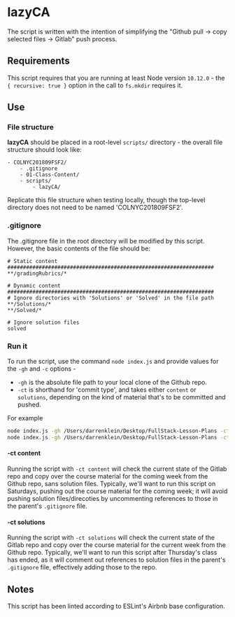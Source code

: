 # lazyCA

The script is written with the intention of simplifying the "Github pull -> copy selected files -> Gitlab" push process.

## Requirements

This script requires that you are running at least Node version `10.12.0` - the `{ recursive: true }` option in the call to `fs.mkdir` requires it.

## Use

### File structure

**lazyCA** should be placed in a root-level `scripts/` directory - the overall file structure should look like:

```
- COLNYC201809FSF2/
	- .gitignore
	- 01-Class-Content/
	- scripts/
		- lazyCA/
```

Replicate this file structure when testing locally, though the top-level directory does not need to be named 'COLNYC201809FSF2'.

### .gitignore

The .gitignore file in the root directory will be modified by this script. However, the basic contents of the file should be:

```
# Static content
##################################################################
**/gradingRubrics/*

# Dynamic content
##################################################################
# Ignore directories with 'Solutions' or 'Solved' in the file path
**/Solutions/*
**/Solved/*

# Ignore solution files
solved
```

### Run it

To run the script, use the command `node index.js` and provide values for the `-gh` and `-c` options -
- `-gh` is the absolute file path to your local clone of the Github repo.
- `-ct` is shorthand for 'commit type', and takes either `content` or `solutions`, depending on the kind of material that's to be committed and pushed.

For example

```bash
node index.js -gh /Users/darrenklein/Desktop/FullStack-Lesson-Plans -ct content
node index.js -gh /Users/darrenklein/Desktop/FullStack-Lesson-Plans -ct solutions
```

#### -ct content

Running the script with `-ct content` will check the current state of the Gitlab repo and copy over the course material for the coming week from the Github repo, sans solution files. Typically, we'll want to run this script on Saturdays, pushing out the course material for the coming week; it will avoid pushing solution files/direcoties by uncommenting references to those in the parent's `.gitignore` file.

#### -ct solutions

Running the script with `-ct solutions` will check the current state of the Gitlab repo and copy over the course material for the current week from the Github repo. Typically, we'll want to run this script after Thursday's class has ended, as it will comment out references to solution files in the parent's `.gitignore` file, effectively adding those to the repo.

## Notes

This script has been linted according to ESLint's Airbnb base configuration.
